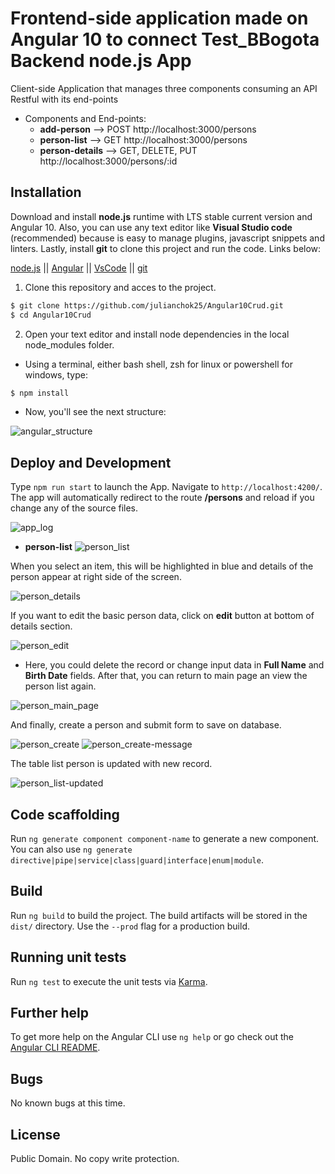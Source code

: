 # Frontend-side application made on Angular 10 to connect Test_BBogota Backend node.js App

Client-side Application that manages three components consuming an API Restful with its end-points

- Components and End-points:
  - **add-person** --> POST http://localhost:3000/persons
  - **person-list** --> GET http://localhost:3000/persons
  - **person-details** --> GET, DELETE, PUT http://localhost:3000/persons/:id

## Installation

Download and install **node.js** runtime with LTS stable current version and Angular 10.
Also, you can use any text editor like **Visual Studio code** (recommended) because is easy to manage plugins, javascript snippets and linters. Lastly, install **git** to clone this project and run the code. Links below:

[node.js] || [Angular] || [VsCode] || [git]

1. Clone this repository and acces to the project.

```sh
$ git clone https://github.com/julianchok25/Angular10Crud.git
$ cd Angular10Crud
```

2. Open your text editor and install node dependencies in the local node_modules folder.

- Using a terminal, either bash shell, zsh for linux or powershell for windows, type:

```sh
$ npm install
```

- Now, you'll see the next structure:

![angular_structure](https://i.imgur.com/wWTdUOU.jpg)

## Deploy and Development

Type `npm run start` to launch the App. Navigate to `http://localhost:4200/`. The app will automatically redirect to the route **/persons** and reload if you change any of the source files.

![app_log](https://i.imgur.com/ldIAWMM.jpg)

- **person-list**
  ![person_list](https://i.imgur.com/BlT4JnY.jpg)

When you select an item, this will be highlighted in blue and details of the person appear at right side of the screen.

![person_details](https://i.imgur.com/7lwPUdM.jpg)

If you want to edit the basic person data, click on **edit** button at bottom of details section.

![person_edit](https://i.imgur.com/MCixxWI.jpg)

- Here, you could delete the record or change input data in **Full Name** and **Birth Date** fields. After that, you can return to main page an view the person list again.

![person_main_page](https://i.imgur.com/vkjgp8o.jpg)

And finally, create a person and submit form to save on database.

![person_create](https://i.imgur.com/9ZvfwsY.jpg)
![person_create-message](https://i.imgur.com/mI4b1mm.jpg)

The table list person is updated with new record.

![person_list-updated](https://i.imgur.com/zDHseUZ.jpg)

## Code scaffolding

Run `ng generate component component-name` to generate a new component. You can also use `ng generate directive|pipe|service|class|guard|interface|enum|module`.

## Build

Run `ng build` to build the project. The build artifacts will be stored in the `dist/` directory. Use the `--prod` flag for a production build.

## Running unit tests

Run `ng test` to execute the unit tests via [Karma](https://karma-runner.github.io).

## Further help

To get more help on the Angular CLI use `ng help` or go check out the [Angular CLI README](https://github.com/angular/angular-cli/blob/master/README.md).

## Bugs

No known bugs at this time.

## License

Public Domain. No copy write protection.

[//]: # "These are reference links used in the body of this note"
[node.js]: https://nodejs.org/en/
[angular]: https://angular.io/guide/setup-local
[vscode]: https://code.visualstudio.com/
[git]: https://git-scm.com/
